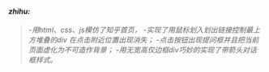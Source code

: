 #### <i class="icon-file">zhihu:
 >-用html、css、js模仿了知乎首页，
 >-实现了用鼠标划入划出链接控制最上方堆叠的div 在点击附近位置出现消失；
 >-点击按钮出现提问框并且把当前页面虚化为不可造作背景； 
>-用无宽高仅边框div巧妙的实现了带箭头对话框样式。 
